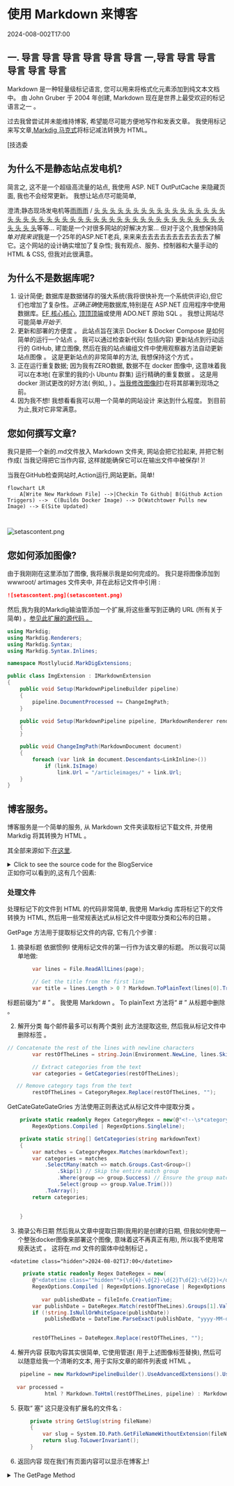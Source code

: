 # 使用 Markdown 来博客

<!--category-- ASP.NET, Markdown -->
<datetime class="hidden">2024-008-002T17:00</datetime>

## 一. 导言 导言 导言 导言 导言 导言 一,导言 导言 导言 导言 导言 导言

Markdown 是一种轻量级标记语言, 您可以用来将格式化元素添加到纯文本文档中。 由 John Gruber 于 2004 年创建, Markdown 现在是世界上最受欢迎的标记语言之一 。

过去我曾尝试并未能维持博客, 希望能尽可能方便地写作和发表文章。 我使用标记来写文章,[Markdig 马克式](https://github.com/xoofx/markdig)将标记减法转换为 HTML。

[技选委

## 为什么不是静态站点发电机?

简言之, 这不是一个超级高流量的站点, 我使用 ASP. NET OutPutCache 来隐藏页面, 我也不会经常更新。 我想让站点尽可能简单,

澄清;静态现场发电机等[雨雨雨](https://gohugo.io/) / [头 头 头 头 头 头 头 头 头 头 头 头 头 头 头 头 头 头 头 头 头 头 头 头 头 头 头 头 头 头 头 头 头 头 头 头 头 头 头 头 头 头 头 头 头 头 头 头 头](https://jekyllrb.com/)等等... 可能是一个对很多网站的好解决方案... 但对于这个,我想保持简单*对我来说*我是一个25年的ASP.NET老兵, 来来来去去去去去去去去去去去了解它。这个网站的设计确实增加了复杂性; 我有观点、服务、控制器和大量手动的HTML & CSS, 但我对此很满意。

## 为什么不是数据库呢?

1. 设计简便; 数据库是数据储存的强大系统(我将很快补充一个系统供评论),但它们也增加了复杂性。*正确正确*使用数据库,特别是在 ASP.NET 应用程序中使用数据库。[EF 核心核心](https://learn.microsoft.com/en-us/ef/core/), [顶顶顶端](https://github.com/DapperLib/Dapper)或使用 ADO.NET 原始 SQL 。 我想让网站尽可能简单*开始于*.
2. 更新和部署的方便度 。 此站点旨在演示 Docker & Docker Compose 是如何简单的运行一个站点 。 我可以通过检查新代码( 包括内容) 更新站点到行动运行的 GitHub, 建立图像, 然后在我的站点编组文件中使用观察器方法自动更新站点图像 。 这是更新站点的非常简单的方法, 我想保持这个方式 。
3. 正在运行重复数据; 因为我有ZERO数据, 数据不在 docker 图像中, 这意味着我可以在本地( 在家里的我的小 Ubuntu 群集) 运行精确的重复数据 。 这是用 docker 测试更改的好方法( 例如,, ) 。[当我修改图像时](/blog/imagesharpwithdocker))在将其部署到现场之前。
4. 因为我不想! 我想看看我可以用一个简单的网站设计 来达到什么程度。 到目前为止,我对它非常满意。

## 您如何撰写文章?

我只是把一个新的.md文件放入 Markdown 文件夹, 网站会把它捡起来, 并把它制作成( 当我记得把它当作内容, 这样就能确保它可以在输出文件中被保存! )!

当我在GitHub检查网站时,Action运行,网站更新。简单!

```mermaid
flowchart LR
    A[Write New Markdown File] -->|Checkin To Github| B(Github Action Triggers) -->  C(Builds Docker Image) --> D(Watchtower Pulls new Image) --> E(Site Updated)
   
  
```

![setascontent.png](setascontent.png)

## 您如何添加图像?

由于我刚刚在这里添加了图像, 我将展示我是如何完成的。 我只是将图像添加到 wwwroot/ artimages 文件夹中, 并在此标记文件中引用 :

```markdown
![setascontent.png](setascontent.png)
```

然后,我为我的Markdig输油管添加一个扩展,将这些重写到正确的 URL (所有关于简单) 。[参见此扩展的源代码 。](https://github.com/scottgal/mostlylucidweb/blob/main/Mostlylucid/MarkDigExtensions/ImgExtension.cs)

```csharp
using Markdig;
using Markdig.Renderers;
using Markdig.Syntax;
using Markdig.Syntax.Inlines;

namespace Mostlylucid.MarkDigExtensions;

public class ImgExtension : IMarkdownExtension
{
    public void Setup(MarkdownPipelineBuilder pipeline)
    {
        pipeline.DocumentProcessed += ChangeImgPath;
    }

    public void Setup(MarkdownPipeline pipeline, IMarkdownRenderer renderer)
    {
    }

    public void ChangeImgPath(MarkdownDocument document)
    {
        foreach (var link in document.Descendants<LinkInline>())
            if (link.IsImage)
                link.Url = "/articleimages/" + link.Url;
    }
}
```

## 博客服务。

博客服务是一个简单的服务, 从 Markdown 文件夹读取标记下载文件, 并使用 Markdig 将其转换为 HTML 。

其全部来源如下:[在这里](https://github.com/scottgal/mostlylucidweb/blob/main/Mostlylucid/Services/BlogService.cs).

<details>
<summary>Click to see the source code for the BlogService</summary>

```csharp

using System.Globalization;
using System.Text.RegularExpressions;
using Markdig;
using Microsoft.Extensions.Caching.Memory;
using Mostlylucid.MarkDigExtensions;
using Mostlylucid.Models.Blog;

namespace Mostlylucid.Services;

public class BlogService
{
private const string Path = "Markdown";
private const string CacheKey = "Categories";

    private static readonly Regex DateRegex = new(
        @"<datetime class=""hidden"">(\d{4}-\d{2}-\d{2}T\d{2}:\d{2})</datetime>",
        RegexOptions.Compiled | RegexOptions.IgnoreCase | RegexOptions.NonBacktracking);

    private static readonly Regex WordCoountRegex = new(@"\b\w+\b",
        RegexOptions.Compiled | RegexOptions.Multiline | RegexOptions.IgnoreCase | RegexOptions.NonBacktracking);

    private static readonly Regex CategoryRegex = new(@"<!--\s*category\s*--\s*([^,]+?)\s*(?:,\s*([^,]+?)\s*)?-->",
        RegexOptions.Compiled | RegexOptions.Singleline);

    private readonly ILogger<BlogService> _logger;

    private readonly IMemoryCache _memoryCache;

    private readonly MarkdownPipeline pipeline;

    public BlogService(IMemoryCache memoryCache, ILogger<BlogService> logger)
    {
        _logger = logger;
        _memoryCache = memoryCache;
        pipeline = new MarkdownPipelineBuilder().UseAdvancedExtensions().Use<ImgExtension>().Build();
        ListCategories();
    }


    private Dictionary<string, List<string>> GetFromCache()
    {
        return _memoryCache.Get<Dictionary<string, List<string>>>(CacheKey) ?? new Dictionary<string, List<string>>();
    }

    private void SetCache(Dictionary<string, List<string>> categories)
    {
        _memoryCache.Set(CacheKey, categories, new MemoryCacheEntryOptions
        {
            AbsoluteExpirationRelativeToNow = TimeSpan.FromHours(12)
        });
    }

    private void ListCategories()
    {
        var cacheCats = GetFromCache();
        var pages = Directory.GetFiles("Markdown", "*.md");
        var count = 0;

        foreach (var page in pages)
        {
            var pageAlreadyAdded = cacheCats.Values.Any(x => x.Contains(page));

            if (pageAlreadyAdded) continue;


            var text = File.ReadAllText(page);
            var categories = GetCategories(text);
            if (!categories.Any()) continue;
            count++;
            foreach (var category in categories)
                if (cacheCats.TryGetValue(category, out var pagesList))
                {
                    pagesList.Add(page);
                    cacheCats[category] = pagesList;
                    _logger.LogInformation("Added category {Category} for {Page}", category, page);
                }
                else
                {
                    cacheCats.Add(category, new List<string> { page });
                    _logger.LogInformation("Created category {Category} for {Page}", category, page);
                }
        }

        if (count > 0) SetCache(cacheCats);
    }

    public List<string> GetCategories()
    {
        var cacheCats = GetFromCache();
        return cacheCats.Keys.ToList();
    }


    public List<PostListModel> GetPostsByCategory(string category)
    {
        var pages = GetFromCache()[category];
        return GetPosts(pages.ToArray());
    }

    public BlogPostViewModel? GetPost(string postName)
    {
        try
        {
            var path = System.IO.Path.Combine(Path, postName + ".md");
            var page = GetPage(path, true);
            return new BlogPostViewModel
            {
                Categories = page.categories, WordCount = WordCount(page.restOfTheLines), Content = page.processed,
                PublishedDate = page.publishDate, Slug = page.slug, Title = page.title
            };
        }
        catch (Exception e)
        {
            _logger.LogError(e, "Error getting post {PostName}", postName);
            return null;
        }
    }

    private int WordCount(string text)
    {
        return WordCoountRegex.Matches(text).Count;
    }


    private string GetSlug(string fileName)
    {
        var slug = System.IO.Path.GetFileNameWithoutExtension(fileName);
        return slug.ToLowerInvariant();
    }

    private static string[] GetCategories(string markdownText)
    {
        var matches = CategoryRegex.Matches(markdownText);
        var categories = matches
            .SelectMany(match => match.Groups.Cast<Group>()
                .Skip(1) // Skip the entire match group
                .Where(group => group.Success) // Ensure the group matched
                .Select(group => group.Value.Trim()))
            .ToArray();
        return categories;
    }

    public (string title, string slug, DateTime publishDate, string processed, string[] categories, string
        restOfTheLines) GetPage(string page, bool html)
    {
        var fileInfo = new FileInfo(page);

        // Ensure the file exists
        if (!fileInfo.Exists) throw new FileNotFoundException("The specified file does not exist.", page);

        // Read all lines from the file
        var lines = File.ReadAllLines(page);

        // Get the title from the first line
        var title = lines.Length > 0 ? Markdown.ToPlainText(lines[0].Trim()) : string.Empty;

        // Concatenate the rest of the lines with newline characters
        var restOfTheLines = string.Join(Environment.NewLine, lines.Skip(1));

        // Extract categories from the text
        var categories = GetCategories(restOfTheLines);

        var publishedDate = fileInfo.CreationTime;
        var publishDate = DateRegex.Match(restOfTheLines).Groups[1].Value;
        if (!string.IsNullOrWhiteSpace(publishDate))
            publishedDate = DateTime.ParseExact(publishDate, "yyyy-MM-ddTHH:mm", CultureInfo.InvariantCulture);

        // Remove category tags from the text
        restOfTheLines = CategoryRegex.Replace(restOfTheLines, "");
        restOfTheLines = DateRegex.Replace(restOfTheLines, "");
        // Process the rest of the lines as either HTML or plain text
        var processed =
            html ? Markdown.ToHtml(restOfTheLines, pipeline) : Markdown.ToPlainText(restOfTheLines, pipeline);

        // Generate the slug from the page filename
        var slug = GetSlug(page);


        // Return the parsed and processed content
        return (title, slug, publishedDate, processed, categories, restOfTheLines);
    }

    public List<PostListModel> GetPosts(string[] pages)
    {
        List<PostListModel> pageModels = new();

        foreach (var page in pages)
        {
            var pageInfo = GetPage(page, false);

            var summary = Markdown.ToPlainText(pageInfo.restOfTheLines).Substring(0, 100) + "...";
            pageModels.Add(new PostListModel
            {
                Categories = pageInfo.categories, Title = pageInfo.title,
                Slug = pageInfo.slug, WordCount = WordCount(pageInfo.restOfTheLines),
                PublishedDate = pageInfo.publishDate, Summary = summary
            });
        }

        pageModels = pageModels.OrderByDescending(x => x.PublishedDate).ToList();
        return pageModels;
    }


    public List<PostListModel> GetPostsForFiles()
    {
        var pages = Directory.GetFiles("Markdown", "*.md");
        return GetPosts(pages);
    }
}
```

</details>
正如你可以看到的,这有几个因素:

### 处理文件

处理标记下的文件到 HTML 的代码非常简单, 我使用 Markdig 库将标记下的文件转换为 HTML, 然后用一些常规表达式从标记文件中提取分类和公布的日期 。

GetPage 方法用于提取标记文件的内容, 它有几个步骤 :

1. 摘录标题
   依据惯例I 使用标记文件的第一行作为该文章的标题。 所以我可以简单地做:

```csharp
        var lines = File.ReadAllLines(page);

        // Get the title from the first line
        var title = lines.Length > 0 ? Markdown.ToPlainText(lines[0].Trim()) : string.Empty;
```

标题前缀为“ # ” 。 我使用 Markdown 。 To plainText 方法将“ # ” 从标题中删除 。

2. 解开分类
   每个邮件最多可以有两个类别 此方法提取这些, 然后我从标记文件中删除标签 。

```csharp
// Concatenate the rest of the lines with newline characters
        var restOfTheLines = string.Join(Environment.NewLine, lines.Skip(1));

        // Extract categories from the text
        var categories = GetCategories(restOfTheLines);

   // Remove category tags from the text
        restOfTheLines = CategoryRegex.Replace(restOfTheLines, "");

```

GetCateGateGateGries 方法使用正则表达式从标记文件中提取分类 。

```csharp
    private static readonly Regex CategoryRegex = new(@"<!--\s*category\s*--\s*([^,]+?)\s*(?:,\s*([^,]+?)\s*)?-->",
        RegexOptions.Compiled | RegexOptions.Singleline);

    private static string[] GetCategories(string markdownText)
    {
        var matches = CategoryRegex.Matches(markdownText);
        var categories = matches
            .SelectMany(match => match.Groups.Cast<Group>()
                .Skip(1) // Skip the entire match group
                .Where(group => group.Success) // Ensure the group matched
                .Select(group => group.Value.Trim()))
            .ToArray();
        return categories;
        
        
    }
```

3. 摘录公布日期
   然后我从文章中提取日期(我用的是创建的日期, 但我如何使用一个整张docker图像来部署这个图像, 意味着这不再真正有用), 所以我不使用常规表达式 。
   这将在.md 文件的窗体中绘制标记 。

```razor
 <datetime class="hidden">2024-08-02T17:00</datetime>
```

```csharp
     private static readonly Regex DateRegex = new(
        @"<datetime class=""hidden"">(\d{4}-\d{2}-\d{2}T\d{2}:\d{2})</datetime>",
        RegexOptions.Compiled | RegexOptions.IgnoreCase | RegexOptions.NonBacktracking);
     
           var publishedDate = fileInfo.CreationTime;
        var publishDate = DateRegex.Match(restOfTheLines).Groups[1].Value;
        if (!string.IsNullOrWhiteSpace(publishDate))
            publishedDate = DateTime.ParseExact(publishDate, "yyyy-MM-ddTHH:mm", CultureInfo.InvariantCulture);

     
        restOfTheLines = DateRegex.Replace(restOfTheLines, "");
```

4. 解开内容
   获取内容其实很简单, 它使用管道( 用于上述图像标签替换), 然后可以随意给我一个清晰的文本, 用于实际文章的邮件列表或 HTML 。

```csharp
    pipeline = new MarkdownPipelineBuilder().UseAdvancedExtensions().Use<ImgExtension>().Build();
    
   var processed =
            html ? Markdown.ToHtml(restOfTheLines, pipeline) : Markdown.ToPlainText(restOfTheLines, pipeline);
```

5. 获取“ 塞”
   这只是没有扩展名的文件名 :
   
   ```csharp
       private string GetSlug(string fileName)
       {
           var slug = System.IO.Path.GetFileNameWithoutExtension(fileName);
           return slug.ToLowerInvariant();
       }
   ```

6. 返回内容
   现在我们有页面内容可以显示在博客上!

<details>
<summary> The GetPage Method</summary>
```csharp
public (string title, string slug, DateTime publishDate, string processed, string[] categories, string
        restOfTheLines) GetPage(string page, bool html)
    {
        var fileInfo = new FileInfo(page);

        // Ensure the file exists
        if (!fileInfo.Exists) throw new FileNotFoundException("The specified file does not exist.", page);

        // Read all lines from the file
        var lines = File.ReadAllLines(page);

        // Get the title from the first line
        var title = lines.Length > 0 ? Markdown.ToPlainText(lines[0].Trim()) : string.Empty;

        // Concatenate the rest of the lines with newline characters
        var restOfTheLines = string.Join(Environment.NewLine, lines.Skip(1));

        // Extract categories from the text
        var categories = GetCategories(restOfTheLines);

        var publishedDate = fileInfo.CreationTime;
        var publishDate = DateRegex.Match(restOfTheLines).Groups[1].Value;
        if (!string.IsNullOrWhiteSpace(publishDate))
            publishedDate = DateTime.ParseExact(publishDate, "yyyy-MM-ddTHH:mm", CultureInfo.InvariantCulture);

        // Remove category tags from the text
        restOfTheLines = CategoryRegex.Replace(restOfTheLines, "");
        restOfTheLines = DateRegex.Replace(restOfTheLines, "");
        // Process the rest of the lines as either HTML or plain text
        var processed =
            html ? Markdown.ToHtml(restOfTheLines, pipeline) : Markdown.ToPlainText(restOfTheLines, pipeline);

        // Generate the slug from the page filename
        var slug = GetSlug(page);


        // Return the parsed and processed content
        return (title, slug, publishedDate, processed, categories, restOfTheLines);
    }
```

</details>
下面的代码显示我如何生成博客文章列表,`GetPage(page, false)`用于提取标题、类别、公布日期和处理内容的方法。

```csharp
     public List<PostListModel> GetPosts(string[] pages)
    {
        List<PostListModel> pageModels = new();

        foreach (var page in pages)
        {
            var pageInfo = GetPage(page, false);

            var summary = Markdown.ToPlainText(pageInfo.restOfTheLines).Substring(0, 100) + "...";
            pageModels.Add(new PostListModel
            {
                Categories = pageInfo.categories, Title = pageInfo.title,
                Slug = pageInfo.slug, WordCount = WordCount(pageInfo.restOfTheLines),
                PublishedDate = pageInfo.publishDate, Summary = summary
            });
        }

        pageModels = pageModels.OrderByDescending(x => x.PublishedDate).ToList();
        return pageModels;
    }


    public List<PostListModel> GetPostsForFiles()
    {
        var pages = Directory.GetFiles("Markdown", "*.md");
        return GetPosts(pages);
    }
```